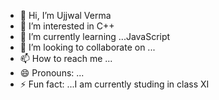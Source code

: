 - 👋 Hi, I’m Ujjwal Verma
- 👀 I’m interested in C++
- 🌱 I’m currently learning ...JavaScript
- 💞️ I’m looking to collaborate on ...
- 📫 How to reach me ...
- 😄 Pronouns: ...
- ⚡ Fun fact: ...I am currently studing in class XI

<!---
UjjwalVerma1512/UjjwalVerma1512 is a ✨ special ✨ repository because its `README.md` (this file) appears on your GitHub profile.
You can click the Preview link to take a look at your changes.
--->
